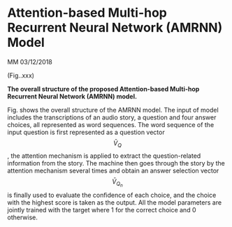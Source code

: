 # Attention-based Multi-hop Recurrent Neural Network \(AMRNN\) Model

MM 03/12/2018

\(Fig..xxx\)

**The overall structure of the proposed Attention-based Multi-hop Recurrent Neural Network \(AMRNN\) model.**

Fig. shows the overall structure of the AMRNN model. The input of model includes the transcriptions of an audio story, a question and four answer choices, all represented as word sequences. The word sequence of the input question is first represented as a question vector $$\bar{V}_Q$$, the attention mechanism is applied to extract the question-related information from the story. The machine then goes through the story by the attention mechanism several times and obtain an answer selection vector $$\bar{V}_{Q_n}$$is finally used to evaluate the confidence of each choice, and the choice with the highest score is taken as the output. All the model parameters are jointly trained with the target where 1 for the correct choice and 0 otherwise.

